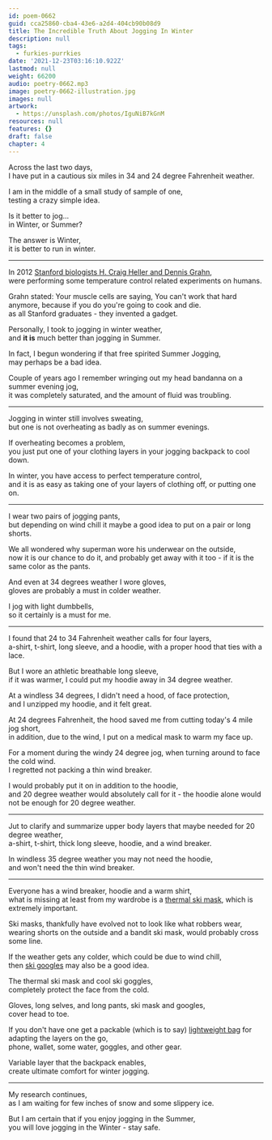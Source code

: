```yaml
---
id: poem-0662
guid: cca25860-cba4-43e6-a2d4-404cb90b08d9
title: The Incredible Truth About Jogging In Winter
description: null
tags:
  - furkies-purrkies
date: '2021-12-23T03:16:10.922Z'
lastmod: null
weight: 66200
audio: poetry-0662.mp3
image: poetry-0662-illustration.jpg
images: null
artwork:
  - https://unsplash.com/photos/IguNiB7kGnM
resources: null
features: {}
draft: false
chapter: 4
---
```


Across the last two days,\
I have put in a cautious six miles in 34 and 24 degree Fahrenheit weather.

I am in the middle of a small study of sample of one,\
testing a crazy simple idea.

Is it better to jog...\
in Winter, or Summer?

The answer is Winter,\
it is better to run in winter.

---

In 2012 [Stanford biologists H. Craig Heller and Dennis Grahn](https://news.stanford.edu/2012/08/29/cooling-glove-research-082912/),\
were performing some temperature control related experiments on humans.

Grahn stated: Your muscle cells are saying, You can't work that hard anymore, because if you do you're going to cook and die.\
as all Stanford graduates - they invented a gadget.

Personally, I took to jogging in winter weather,\
and **it is** much better than jogging in Summer.

In fact, I begun wondering if that free spirited Summer Jogging,\
may perhaps be a bad idea.

Couple of years ago I remember wringing out my head bandanna on a summer evening jog,\
it was completely saturated, and the amount of fluid was troubling.

---

Jogging in winter still involves sweating,\
but one is not overheating as badly as on summer evenings.

If overheating becomes a problem,\
you just put one of your clothing layers in your jogging backpack to cool down.

In winter, you have access to perfect temperature control,\
and it is as easy as taking one of your layers of clothing off, or putting one on.

---

I wear two pairs of jogging pants,\
but depending on wind chill it maybe a good idea to put on a pair or long shorts.

We all wondered why superman wore his underwear on the outside,\
now it is our chance to do it, and probably get away with it too - if it is the same color as the pants.

And even at 34 degrees weather I wore gloves,\
gloves are probably a must in colder weather.

I jog with light dumbbells,\
so it certainly is a must for me.

---

I found that 24 to 34 Fahrenheit weather calls for four layers,\
a-shirt, t-shirt, long sleeve, and a hoodie, with a proper hood that ties with a lace.

But I wore an athletic breathable long sleeve,\
if it was warmer, I could put my hoodie away in 34 degree weather.

At a windless 34 degrees, I didn't need a hood, of face protection,\
and I unzipped my hoodie, and it felt great.

At 24 degrees Fahrenheit, the hood saved me from cutting today's 4 mile jog short,\
in addition, due to the wind, I put on a medical mask to warm my face up.

For a moment during the windy 24 degree jog, when turning around to face the cold wind.\
I regretted not packing a thin wind breaker.

I would probably put it on in addition to the hoodie,\
and 20 degree weather would absolutely call for it - the hoodie alone would not be enough for 20 degree weather.

---

Jut to clarify and summarize upper body layers that maybe needed for 20 degree weather,\
a-shirt, t-shirt, thick long sleeve, hoodie, and a wind breaker.

In windless 35 degree weather you may not need the hoodie,\
and won't need the thin wind breaker.

---

Everyone has a wind breaker, hoodie and a warm shirt,\
what is missing at least from my wardrobe is a [thermal ski mask](https://www.amazon.com/s?k=thermal+ski+mask), which is extremely important.

Ski masks, thankfully have evolved not to look like what robbers wear,\
wearing shorts on the outside and a bandit ski mask, would probably cross some line.

If the weather gets any colder, which could be due to wind chill,\
then [ski googles](https://www.amazon.com/s?k=ski+eye+goggles) may also be a good idea.

The thermal ski mask and cool ski goggles,\
completely protect the face from the cold.

Gloves, long selves, and long pants, ski mask and googles,\
cover head to toe.

If you don't have one get a packable (which is to say) [lightweight bag](https://www.amazon.com/s?k=small+light+backpack+breathable+packable) for adapting the layers on the go,\
phone, wallet, some water, goggles, and other gear.

Variable layer that the backpack enables,\
create ultimate comfort for winter jogging.

---

My research continues,\
as I am waiting for few inches of snow and some slippery ice.

But I am certain that if you enjoy jogging in the Summer,\
you will love jogging in the Winter - stay safe.
